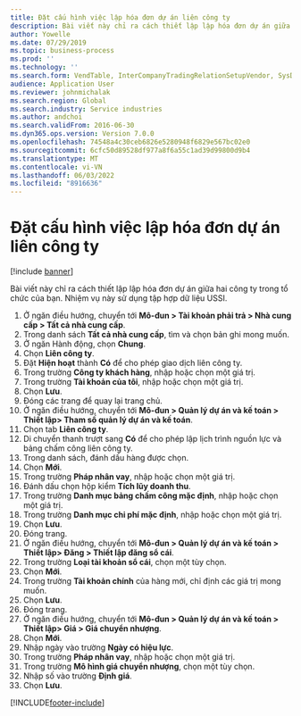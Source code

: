 ```yaml
---
title: Đặt cấu hình việc lập hóa đơn dự án liên công ty
description: Bài viết này chỉ ra cách thiết lập lập hóa đơn dự án giữa hai công ty trong tổ chức của bạn.
author: Yowelle
ms.date: 07/29/2019
ms.topic: business-process
ms.prod: ''
ms.technology: ''
ms.search.form: VendTable, InterCompanyTradingRelationSetupVendor, SysDataAreaSelectLookup, ProjParameters, ProjPosting, ProjTransferPrice
audience: Application User
ms.reviewer: johnmichalak
ms.search.region: Global
ms.search.industry: Service industries
ms.author: andchoi
ms.search.validFrom: 2016-06-30
ms.dyn365.ops.version: Version 7.0.0
ms.openlocfilehash: 74548a4c30ceb6826e5280948f6829e567bc02e0
ms.sourcegitcommit: 6cfc50d89528df977a8f6a55c1ad39d99800d9b4
ms.translationtype: MT
ms.contentlocale: vi-VN
ms.lasthandoff: 06/03/2022
ms.locfileid: "8916636"
---
```

# <a name="configure-intercompany-project-invoicing"></a>Đặt cấu hình việc lập hóa đơn dự án liên công ty

[!include [banner](../../includes/banner.md)]

Bài viết này chỉ ra cách thiết lập lập hóa đơn dự án giữa hai công ty trong tổ chức của bạn. Nhiệm vụ này sử dụng tập hợp dữ liệu USSI.

1. Ở ngăn điều hướng, chuyển tới **Mô-đun > Tài khoản phải trả > Nhà cung cấp > Tất cả nhà cung cấp**.
2. Trong danh sách **Tất cả nhà cung cấp**, tìm và chọn bản ghi mong muốn.
3. Ở ngăn Hành động, chọn **Chung**.
4. Chọn **Liên công ty**.
5. Đặt **Hiện hoạt** thành **Có** để cho phép giao dịch liên công ty.
6. Trong trường **Công ty khách hàng**, nhập hoặc chọn một giá trị.
7. Trong trường **Tài khoản của tôi**, nhập hoặc chọn một giá trị.
8. Chọn **Lưu**.
9. Đóng các trang để quay lại trang chủ.
10. Ở ngăn điều hướng, chuyển tới **Mô-đun > Quản lý dự án và kế toán > Thiết lập> Tham số quản lý dự án và kế toán**.
11. Chọn tab **Liên công ty**.
12. Di chuyển thanh trượt sang **Có** để cho phép lập lịch trình nguồn lực và bảng chấm công liên công ty.
13. Trong danh sách, đánh dấu hàng được chọn.
14. Chọn **Mới**.
15. Trong trường **Pháp nhân vay**, nhập hoặc chọn một giá trị.
16. Đánh dấu chọn hộp kiểm **Tích lũy doanh thu**.
17. Trong trường **Danh mục bảng chấm công mặc định**, nhập hoặc chọn một giá trị.
18. Trong trường **Danh mục chi phí mặc định**, nhập hoặc chọn một giá trị.
19. Chọn **Lưu**.
20. Đóng trang.
21. Ở ngăn điều hướng, chuyển tới **Mô-đun > Quản lý dự án và kế toán > Thiết lập> Đăng > Thiết lập đăng sổ cái**.
22. Trong trường **Loại tài khoản sổ cái**, chọn một tùy chọn.
23. Chọn **Mới**.
24. Trong trường **Tài khoản chính** của hàng mới, chỉ định các giá trị mong muốn.
25. Chọn **Lưu**.
26. Đóng trang.
27. Ở ngăn điều hướng, chuyển tới **Mô-đun > Quản lý dự án và kế toán > Thiết lập> Giá > Giá chuyển nhượng**.
28. Chọn **Mới**.
29. Nhập ngày vào trường **Ngày có hiệu lực**.
30. Trong trường **Pháp nhân vay**, nhập hoặc chọn một giá trị.
31. Trong trường **Mô hình giá chuyển nhượng**, chọn một tùy chọn.
32. Nhập số vào trường **Định giá**.
33. Chọn **Lưu**.



[!INCLUDE[footer-include](../../includes/footer-banner.md)]